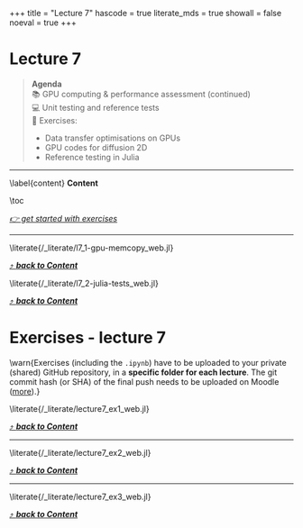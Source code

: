 +++
title = "Lecture 7"
hascode = true
literate_mds = true
showall = false
noeval = true
+++

# Lecture 7

> **Agenda**\
> :books: GPU computing & performance assessment (continued)\
> :computer: Unit testing and reference tests\
> :construction: Exercises:
>
> - Data transfer optimisations on GPUs
> - GPU codes for diffusion 2D
> - Reference testing in Julia

---

\label{content}
**Content**

\toc

[_👉 get started with exercises_](#exercises_-_lecture_7)

---

\literate{/_literate/l7_1-gpu-memcopy_web.jl}

[⤴ _**back to Content**_](#content)

\literate{/_literate/l7_2-julia-tests_web.jl}

[⤴ _**back to Content**_](#content)

# Exercises - lecture 7

\warn{Exercises (including the `.ipynb`) have to be uploaded to your private (shared) GitHub repository, in a **specific folder for each lecture**. The git commit hash (or SHA) of the final push needs to be uploaded on Moodle ([more](/homework)).}

\literate{/_literate/lecture7_ex1_web.jl}

[⤴ _**back to Content**_](#content)

---

\literate{/_literate/lecture7_ex2_web.jl}

[⤴ _**back to Content**_](#content)

---

\literate{/_literate/lecture7_ex3_web.jl}

[⤴ _**back to Content**_](#content)
